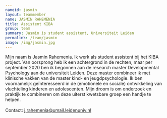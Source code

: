 ```yaml
---
nameid: jasmin
layout: teammember
name: JASMIN RAHEMENIA
title: Assistent KIBA
group: team
summary: Jasmin is student assistent, Universiteit Leiden
permalink: /team/jasmin
image: /img/jasmin.jpg
---
```


Mijn naam is Jasmin Rahemenia. Ik werk als student assistent bij het KIBA project. Van oorsprong heb ik een achtergrond in de rechten, maar per september 2020 ben ik begonnen aan de research master Developmental Psychology aan de universiteit Leiden. Deze master combineer ik met klinische vakken van de master kind- en jeugdpsychologie. Ik ben voornamelijk geïnteresseerd in de (emotionele en sociale) ontwikkeling van vluchteling kinderen en adolescenten. Mijn droom is om onderzoek en praktijk te combineren om deze uiterst kwetsbare groep een handje te helpen. 
<br>
<br>
Contact: j.rahemenia@umail.leidenuniv.nl
